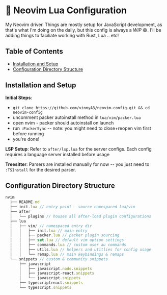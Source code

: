 :rocket: Neovim Lua Configuration
==========

My Neovim driver.  Things are mostly setup for JavaScript development, as that's what I'm doing on
the daily, but this config is always a *WIP* :smile:.  I'll be adding things to faciliate working
with Rust, Lua .. etc!

## Table of Contents

* [Installation and Setup](installation-and-setup)
* [Configuration Directory Structure](configuration-directory-structure)

## Installation and Setup

**Initial Steps**:
  * `git clone https://github.com/vinnyA3/neovim-config.git && cd neovim-config`
  * uncomment packer autoinstall method in `lua/vim/packer.lua`
  * open nvim - packer should autoinstall on launch
  * run `:PackerSync` -- note: you might need to close+reopen vim first before running
  * you're done!

**LSP Setup**: Refer to `after/lsp.lua` for the server configs.  Each config
requires a language server installed before usage

**Treesitter**: Parsers are installed manually for now -- you just need to
`:TSInstall` for the desired parser.

## Configuration Directory Structure

```javascript
nvim
  ├── README.md
  ├── init.lua // entry point - source namespaced lua/vin
  ├── after
  │   └── plugins // houses all after-load plugin configurations
  ├── lua
  │   ├── vin/ // namespaced entry dir
  │   │   ├── init.lua // main entry
  │   │   ├── packer.lua // packer plugin sourcing
  │   │   ├── set.lua // default vim option settings
  │   │   ├── commands.lua // custom user au commands
  │   │   ├── utils.lua // helpers and utitlies for config usage
  │   │   └── remap.lua // main keybindings & remaps
  └── snippets // custom & community snippets
      ├── javascript
      │   ├── javascript.node.snippets
      │   ├── javascript-react.snippets
      │   └── javascript.snippets
      ├── typescriptreact.snippets
      └── typescript.snippets
```
